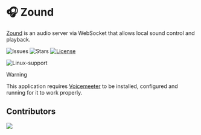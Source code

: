 # 🎧 Zound

[Zound](https://github.com/Bielgomes/zound) is an audio server via WebSocket that allows local sound control and playback.

![Issues](https://img.shields.io/github/issues/bielgomes/zound?style=for-the-badge)
![Stars](https://img.shields.io/github/stars/bielgomes/zound?style=for-the-badge)
[![License](https://img.shields.io/github/license/bielgomes/zound?style=for-the-badge)](LICENSE)

![Linux-support](https://img.shields.io/badge/linux-not%20supported-rrr?style=flat)

> [!WARNING]
> This application requires [Voicemeeter](https://vb-audio.com/Voicemeeter/) to be installed, configured and running for it to work properly.

## Contributors
<a href="https://github.com/Bielgomes/soundpad/graphs/contributors">
  <img src="https://contrib.rocks/image?repo=Bielgomes/soundpad" />
</a>
